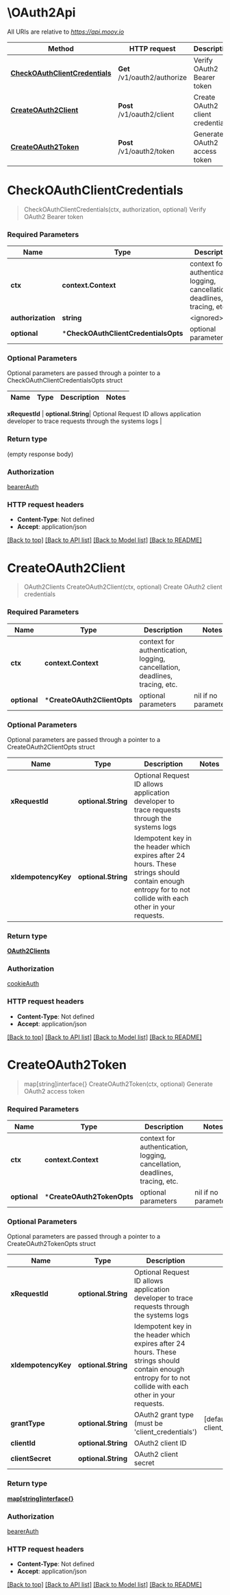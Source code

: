 # \OAuth2Api

All URIs are relative to *https://api.moov.io*

Method | HTTP request | Description
------------- | ------------- | -------------
[**CheckOAuthClientCredentials**](OAuth2Api.md#CheckOAuthClientCredentials) | **Get** /v1/oauth2/authorize | Verify OAuth2 Bearer token
[**CreateOAuth2Client**](OAuth2Api.md#CreateOAuth2Client) | **Post** /v1/oauth2/client | Create OAuth2 client credentials
[**CreateOAuth2Token**](OAuth2Api.md#CreateOAuth2Token) | **Post** /v1/oauth2/token | Generate OAuth2 access token


# **CheckOAuthClientCredentials**
> CheckOAuthClientCredentials(ctx, authorization, optional)
Verify OAuth2 Bearer token

### Required Parameters

Name | Type | Description  | Notes
------------- | ------------- | ------------- | -------------
 **ctx** | **context.Context** | context for authentication, logging, cancellation, deadlines, tracing, etc.
  **authorization** | **string**| &lt;ignored&gt; | 
 **optional** | ***CheckOAuthClientCredentialsOpts** | optional parameters | nil if no parameters

### Optional Parameters
Optional parameters are passed through a pointer to a CheckOAuthClientCredentialsOpts struct

Name | Type | Description  | Notes
------------- | ------------- | ------------- | -------------

 **xRequestId** | **optional.String**| Optional Request ID allows application developer to trace requests through the systems logs | 

### Return type

 (empty response body)

### Authorization

[bearerAuth](../README.md#bearerAuth)

### HTTP request headers

 - **Content-Type**: Not defined
 - **Accept**: application/json

[[Back to top]](#) [[Back to API list]](../README.md#documentation-for-api-endpoints) [[Back to Model list]](../README.md#documentation-for-models) [[Back to README]](../README.md)

# **CreateOAuth2Client**
> OAuth2Clients CreateOAuth2Client(ctx, optional)
Create OAuth2 client credentials

### Required Parameters

Name | Type | Description  | Notes
------------- | ------------- | ------------- | -------------
 **ctx** | **context.Context** | context for authentication, logging, cancellation, deadlines, tracing, etc.
 **optional** | ***CreateOAuth2ClientOpts** | optional parameters | nil if no parameters

### Optional Parameters
Optional parameters are passed through a pointer to a CreateOAuth2ClientOpts struct

Name | Type | Description  | Notes
------------- | ------------- | ------------- | -------------
 **xRequestId** | **optional.String**| Optional Request ID allows application developer to trace requests through the systems logs | 
 **xIdempotencyKey** | **optional.String**| Idempotent key in the header which expires after 24 hours. These strings should contain enough entropy for to not collide with each other in your requests. | 

### Return type

[**OAuth2Clients**](OAuth2Clients.md)

### Authorization

[cookieAuth](../README.md#cookieAuth)

### HTTP request headers

 - **Content-Type**: Not defined
 - **Accept**: application/json

[[Back to top]](#) [[Back to API list]](../README.md#documentation-for-api-endpoints) [[Back to Model list]](../README.md#documentation-for-models) [[Back to README]](../README.md)

# **CreateOAuth2Token**
> map[string]interface{} CreateOAuth2Token(ctx, optional)
Generate OAuth2 access token

### Required Parameters

Name | Type | Description  | Notes
------------- | ------------- | ------------- | -------------
 **ctx** | **context.Context** | context for authentication, logging, cancellation, deadlines, tracing, etc.
 **optional** | ***CreateOAuth2TokenOpts** | optional parameters | nil if no parameters

### Optional Parameters
Optional parameters are passed through a pointer to a CreateOAuth2TokenOpts struct

Name | Type | Description  | Notes
------------- | ------------- | ------------- | -------------
 **xRequestId** | **optional.String**| Optional Request ID allows application developer to trace requests through the systems logs | 
 **xIdempotencyKey** | **optional.String**| Idempotent key in the header which expires after 24 hours. These strings should contain enough entropy for to not collide with each other in your requests. | 
 **grantType** | **optional.String**| OAuth2 grant type (must be &#39;client_credentials&#39;) | [default to client_credentials]
 **clientId** | **optional.String**| OAuth2 client ID | 
 **clientSecret** | **optional.String**| OAuth2 client secret | 

### Return type

[**map[string]interface{}**](map[string]interface{}.md)

### Authorization

[bearerAuth](../README.md#bearerAuth)

### HTTP request headers

 - **Content-Type**: Not defined
 - **Accept**: application/json

[[Back to top]](#) [[Back to API list]](../README.md#documentation-for-api-endpoints) [[Back to Model list]](../README.md#documentation-for-models) [[Back to README]](../README.md)

